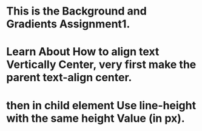 # This is the Background and Gradients Assignment1.
# Learn About How to align text Vertically Center, very first make the parent text-align center.
# then in child element Use line-height with the same height Value (in px).
